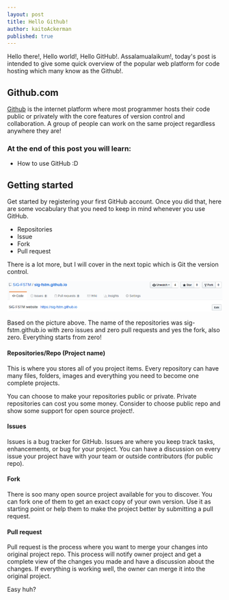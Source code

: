 ```yaml
---
layout: post
title: Hello Github!
author: kaitoAckerman
published: true
---
```


Hello there!, Hello world!, Hello GitHub!. Assalamualaikum!, today's post is intended to give some quick overview of the popular web platform for code hosting which many know as the Github!.

<!--more-->
## Github.com
[Github](https://github.com) is the internet platform where most programmer hosts their code public or privately with the core features of version control and collaboration. A group of people can work on the same project regardless anywhere they are!

### At the end of this post you will learn:
- How to use GitHub :D

## Getting started
Get started by registering your first GitHub account. Once you did that, here are some vocabulary that you need to keep in mind whenever you use GitHub. 
- Repositories
- Issue
- Fork
- Pull request

There is a lot more, but I will cover in the next topic which is Git the version control.

![sig-fstm_repo](/assets/img/sig-fstm_repo.png)

Based on the picture above. The name of the repositories was sig-fstm.github.io with zero issues and zero pull requests and yes the fork, also zero. Everything starts from zero!

#### Repositories/Repo (Project name)
This is where you stores all of you project items. Every repository can have many files, folders, images and everything you need to become one complete projects.

You can choose to make your repositories public or private. Private repositories can cost you some money. Consider to choose public repo and show some support for open source project!.

#### Issues
Issues is a bug tracker for GitHub. Issues are where you keep track tasks, enhancements, or bug for your project. You can have a discussion on every issue your project have with your team or outside contributors (for public repo).

#### Fork
There is soo many open source project available for you to discover. You can fork one of them to get an exact copy of your own version. Use it as starting point or help them to make the project better by submitting a pull request.

#### Pull request
Pull request is the process where you want to merge your changes into original project repo. This process will notify owner project and get a complete view of the changes you made and have a discussion about the changes. If everything is working well, the owner can merge it into the original project.

Easy huh?